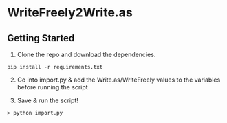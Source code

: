 # WriteFreely2Write.as

## Getting Started

1) Clone the repo and download the dependencies.

```
pip install -r requirements.txt
```

2) Go into import.py & add the Write.as/WriteFreely values to the variables before running the script

3) Save & run the script!

```
> python import.py

```

